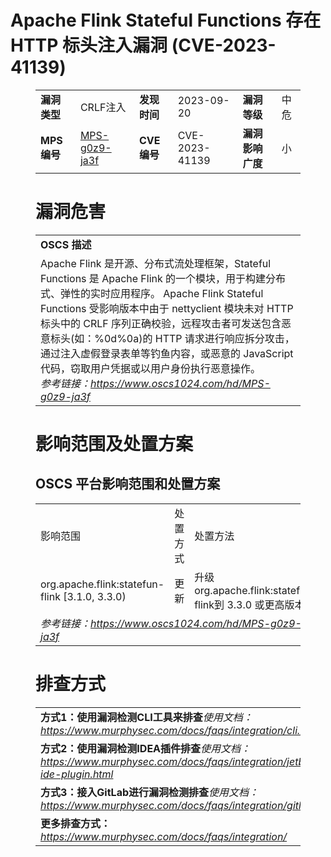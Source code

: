 # Apache Flink Stateful Functions 存在 HTTP 标头注入漏洞 (CVE-2023-41139)
<figure class="wp-block-table">
    <table>
        <tbody>
        <tr>
            <td><strong>漏洞类型</strong></td>
            <td>CRLF注入</td>
            <td><strong>发现时间</strong></td>
            <td>2023-09-20</td>
            <td><strong>漏洞等级</strong></td>
            <td>中危</td>
        </tr>
        <tr>
            <td><strong>MPS编号</strong></td>
            <td><a href="https://www.oscs1024.com/hd/MPS-g0z9-ja3f">MPS-g0z9-ja3f</a></td>
            <td><strong>CVE编号</strong></td>
            <td>CVE-2023-41139</td>
            <td><strong>漏洞影响广度</strong></td>
            <td>小</td>
        </tr>
        </tbody>
    </table>
</figure>


<figure class="wp-block-table">
    <h1 class="wp-block-heading">漏洞危害</h1>
    <table>
        <tbody>
        <tr>
            <td><strong>OSCS 描述</strong></td>
        </tr>
        <tr>
            <td>Apache Flink 是开源、分布式流处理框架，Stateful Functions 是 Apache Flink 的一个模块，用于构建分布式、弹性的实时应用程序。
Apache Flink Stateful Functions 受影响版本中由于 nettyclient 模块未对 HTTP 标头中的 CRLF 序列正确校验，远程攻击者可发送包含恶意标头(如：%0d%0a)的 HTTP 请求进行响应拆分攻击，通过注入虚假登录表单等钓鱼内容，或恶意的 JavaScript 代码，窃取用户凭据或以用户身份执行恶意操作。<br><em>参考链接：<a
                    href="https://www.oscs1024.com/hd/MPS-g0z9-ja3f">https://www.oscs1024.com/hd/MPS-g0z9-ja3f</a></em>
            </td>
        </tr>
        </tbody>
    </table>
</figure>


<figure class="wp-block-table alignleft">
    <h1 class="wp-block-heading">影响范围及处置方案</h1>
    <h2 class="wp-block-heading"><strong>OSCS</strong> <strong>平台影响范围和处置方案</strong></h2>
    <table>
        <tbody>
        <tr>
            <td>影响范围</td>
            <td>处置方式</td>
            <td>处置方法</td>
        </tr>
        <tr><td rowspan="1">org.apache.flink:statefun-flink [3.1.0, 3.3.0)</td><td>更新</td><td>升级org.apache.flink:statefun-flink到 3.3.0 或更高版本</td></tr>
        <tr>
            <td colspan="3"><em>参考链接：</em><em><a
                    href="https://www.oscs1024.com/hd/MPS-g0z9-ja3f">https://www.oscs1024.com/hd/MPS-g0z9-ja3f</a></em></td>
        </tr>
        </tbody>
    </table>
</figure>


<figure class="wp-block-table">
    <h1 class="wp-block-heading">排查方式</h1>
    <table>
        <tbody>
        <tr>
            <td><strong>方式1：使用漏洞检测CLI工具来排查</strong><em>使用文档：<a
                    href="https://www.murphysec.com/docs/faqs/integration/cli.html">https://www.murphysec.com/docs/faqs/integration/cli.html</a></em>
            </td>
        </tr>
        <tr>
            <td><strong>方式2：使用漏洞检测IDEA插件排查</strong><em>使用文档：<a
                    href="https://www.murphysec.com/docs/faqs/integration/jetbrains-ide-plugin.html">https://www.murphysec.com/docs/faqs/integration/jetbrains-ide-plugin.html</a></em>
            </td>
        </tr>
        <tr>
            <td><strong>方式3：接入GitLab进行漏洞检测排查</strong><em>使用文档：<a
                    href="https://www.murphysec.com/docs/faqs/integration/gitlab.html">https://www.murphysec.com/docs/faqs/integration/gitlab.html</a></em>
            </td>
        </tr>
        <tr>
            <td><strong>更多排查方式：</strong><em><a
                    href="https://www.murphysec.com/docs/faqs/integration/">https://www.murphysec.com/docs/faqs/integration/</a></em>
            </td>
        </tr>
        </tbody>
    </table>
</figure>